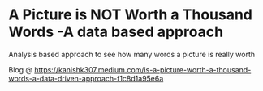 # A Picture is NOT Worth a Thousand Words -A data based approach
 Analysis based approach to see how many words a picture is really worth
 
 Blog @ https://kanishk307.medium.com/is-a-picture-worth-a-thousand-words-a-data-driven-approach-f1c8d1a95e6a
